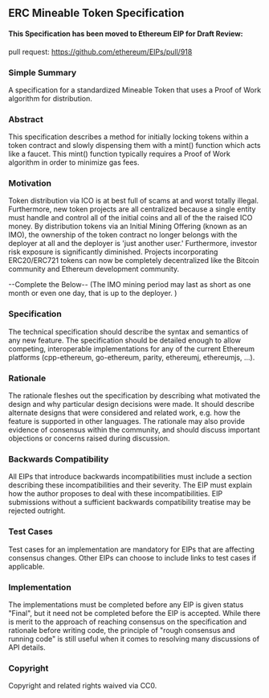 ## ERC Mineable Token Specification
#### This Specification has been moved to Ethereum EIP for Draft Review:

pull request:
https://github.com/ethereum/EIPs/pull/918


### Simple Summary

A specification for a standardized Mineable Token that uses a Proof of Work algorithm for distribution. 

### Abstract

 This specification describes a method for initially locking tokens within a token contract and slowly dispensing them with a mint() function which acts like a faucet.  This mint() function typically requires a Proof of Work algorithm in order to minimize gas fees.

### Motivation

Token distribution via ICO is at best full of scams at and worst totally illegal.  Furthermore, new token projects are all centralized because a single entity must handle and control all of the initial coins and all of the the raised ICO money.  By distribution tokens via an Initial Mining Offering (known as an IMO), the ownership of the token contract no longer belongs with the deployer at all and the deployer is 'just another user.' Furthermore, investor risk exposure is significantly diminished.  Projects incorporating ERC20/ERC721 tokens can now be completely decentralized like the Bitcoin community and Ethereum development community.   


--Complete the Below--
(The IMO mining period may last as short as one month or even one day, that is up to the deployer.   )

### Specification
The technical specification should describe the syntax and semantics of any new feature. The specification should be detailed enough to allow competing, interoperable implementations for any of the current Ethereum platforms (cpp-ethereum, go-ethereum, parity, ethereumj, ethereumjs, ...).

### Rationale
The rationale fleshes out the specification by describing what motivated the design and why particular design decisions were made. It should describe alternate designs that were considered and related work, e.g. how the feature is supported in other languages. The rationale may also provide evidence of consensus within the community, and should discuss important objections or concerns raised during discussion.

### Backwards Compatibility
All EIPs that introduce backwards incompatibilities must include a section describing these incompatibilities and their severity. The EIP must explain how the author proposes to deal with these incompatibilities. EIP submissions without a sufficient backwards compatibility treatise may be rejected outright.

### Test Cases
Test cases for an implementation are mandatory for EIPs that are affecting consensus changes. Other EIPs can choose to include links to test cases if applicable.

### Implementation
The implementations must be completed before any EIP is given status "Final", but it need not be completed before the EIP is accepted. While there is merit to the approach of reaching consensus on the specification and rationale before writing code, the principle of "rough consensus and running code" is still useful when it comes to resolving many discussions of API details.

### Copyright
Copyright and related rights waived via CC0.
